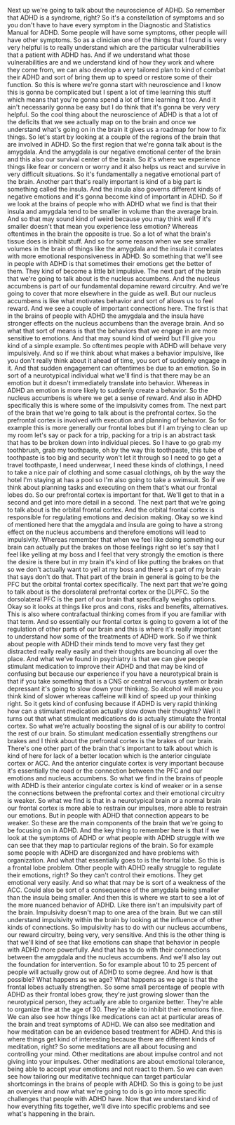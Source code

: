  Next up we're going to talk about the neuroscience of ADHD. So remember that ADHD is a syndrome, right? So it's a constellation of symptoms and so you don't have to have every symptom in the Diagnostic and Statistics Manual for ADHD. Some people will have some symptoms, other people will have other symptoms. So as a clinician one of the things that I found is very very helpful is to really understand which are the particular vulnerabilities that a patient with ADHD has. And if we understand what those vulnerabilities are and we understand kind of how they work and where they come from, we can also develop a very tailored plan to kind of combat their ADHD and sort of bring them up to speed or restore some of their function. So this is where we're gonna start with neuroscience and I know this is gonna be complicated but I spent a lot of time learning this stuff which means that you're gonna spend a lot of time learning it too. And it ain't necessarily gonna be easy but I do think that it's gonna be very very helpful. So the cool thing about the neuroscience of ADHD is that a lot of the deficits that we see actually map on to the brain and once we understand what's going on in the brain it gives us a roadmap for how to fix things. So let's start by looking at a couple of the regions of the brain that are involved in ADHD. So the first region that we're gonna talk about is the amygdala. And the amygdala is our negative emotional center of the brain and this also our survival center of the brain. So it's where we experience things like fear or concern or worry and it also helps us react and survive in very difficult situations. So it's fundamentally a negative emotional part of the brain. Another part that's really important is kind of a big part is something called the insula. And the insula also governs different kinds of negative emotions and it's gonna become kind of important in ADHD. So if we look at the brains of people who with ADHD what we find is that their insula and amygdala tend to be smaller in volume than the average brain. And so that may sound kind of weird because you may think well if it's smaller doesn't that mean you experience less emotion? Whereas oftentimes in the brain the opposite is true. So a lot of what the brain's tissue does is inhibit stuff. And so for some reason when we see smaller volumes in the brain of things like the amygdala and the insula it correlates with more emotional responsiveness in ADHD. So something that we'll see in people with ADHD is that sometimes their emotions get the better of them. They kind of become a little bit impulsive. The next part of the brain that we're going to talk about is the nucleus accumbens. And the nucleus accumbens is part of our fundamental dopamine reward circuitry. And we're going to cover that more elsewhere in the guide as well. But our nucleus accumbens is like what motivates behavior and sort of allows us to feel reward. And we see a couple of important connections here. The first is that in the brains of people with ADHD the amygdala and the insula have stronger effects on the nucleus accumbens than the average brain. And so what that sort of means is that the behaviors that we engage in are more sensitive to emotions. And that may sound kind of weird but I'll give you kind of a simple example. So oftentimes people with ADHD will behave very impulsively. And so if we think about what makes a behavior impulsive, like you don't really think about it ahead of time, you sort of suddenly engage in it. And that sudden engagement can oftentimes be due to an emotion. So in sort of a neurotypical individual what we'll find is that there may be an emotion but it doesn't immediately translate into behavior. Whereas in ADHD an emotion is more likely to suddenly create a behavior. So the nucleus accumbens is where we get a sense of reward. And also in ADHD specifically this is where some of the impulsivity comes from. The next part of the brain that we're going to talk about is the prefrontal cortex. So the prefrontal cortex is involved with execution and planning of behavior. So for example this is more generally our frontal lobes but if I am trying to clean up my room let's say or pack for a trip, packing for a trip is an abstract task that has to be broken down into individual pieces. So I have to go grab my toothbrush, grab my toothpaste, oh by the way this toothpaste, this tube of toothpaste is too big and security won't let it through so I need to go get a travel toothpaste, I need underwear, I need these kinds of clothings, I need to take a nice pair of clothing and some casual clothings, oh by the way the hotel I'm staying at has a pool so I'm also going to take a swimsuit. So if we think about planning tasks and executing on them that's what our frontal lobes do. So our prefrontal cortex is important for that. We'll get to that in a second and get into more detail in a second. The next part that we're going to talk about is the orbital frontal cortex. And the orbital frontal cortex is responsible for regulating emotions and decision making. Okay so we kind of mentioned here that the amygdala and insula are going to have a strong effect on the nucleus accumbens and therefore emotions will lead to impulsivity. Whereas remember that when we feel like doing something our brain can actually put the brakes on those feelings right so let's say that I feel like yelling at my boss and I feel that very strongly the emotion is there the desire is there but in my brain it's kind of like putting the brakes on that so we don't actually want to yell at my boss and there's a part of my brain that says don't do that. That part of the brain in general is going to be the PFC but the orbital frontal cortex specifically. The next part that we're going to talk about is the dorsolateral prefrontal cortex or the DLPFC. So the dorsolateral PFC is the part of our brain that specifically weighs options. Okay so it looks at things like pros and cons, risks and benefits, alternatives. This is also where contrafactual thinking comes from if you are familiar with that term. And so essentially our frontal cortex is going to govern a lot of the regulation of other parts of our brain and this is where it's really important to understand how some of the treatments of ADHD work. So if we think about people with ADHD their minds tend to move very fast they get distracted really really easily and their thoughts are bouncing all over the place. And what we've found in psychiatry is that we can give people stimulant medication to improve their ADHD and that may be kind of confusing but because our experience if you have a neurotypical brain is that if you take something that is a CNS or central nervous system or brain depressant it's going to slow down your thinking. So alcohol will make you think kind of slower whereas caffeine will kind of speed up your thinking right. So it gets kind of confusing because if ADHD is very rapid thinking how can a stimulant medication actually slow down their thoughts? Well it turns out that what stimulant medications do is actually stimulate the frontal cortex. So what we're actually boosting the signal of is our ability to control the rest of our brain. So stimulant medication essentially strengthens our brakes and I think about the prefrontal cortex is the brakes of our brain. There's one other part of the brain that's important to talk about which is kind of here for lack of a better location which is the anterior cingulate cortex or ACC. And the anterior cingulate cortex is very important because it's essentially the road or the connection between the PFC and our emotions and nucleus accumbens. So what we find in the brains of people with ADHD is their anterior cingulate cortex is kind of weaker or in a sense the connections between the prefrontal cortex and their emotional circuitry is weaker. So what we find is that in a neurotypical brain or a normal brain our frontal cortex is more able to restrain our impulses, more able to restrain our emotions. But in people with ADHD that connection appears to be weaker. So these are the main components of the brain that we're going to be focusing on in ADHD. And the key thing to remember here is that if we look at the symptoms of ADHD or what people with ADHD struggle with we can see that they map to particular regions of the brain. So for example some people with ADHD are disorganized and have problems with organization. And what that essentially goes to is the frontal lobe. So this is a frontal lobe problem. Other people with ADHD really struggle to regulate their emotions, right? So they can't control their emotions. They get emotional very easily. And so what that may be is sort of a weakness of the ACC. Could also be sort of a consequence of the amygdala being smaller than the insula being smaller. And then this is where we start to see a lot of the more nuanced behavior of ADHD. Like there isn't an impulsivity part of the brain. Impulsivity doesn't map to one area of the brain. But we can still understand impulsivity within the brain by looking at the influence of other kinds of connections. So impulsivity has to do with our nucleus accumbens, our reward circuitry, being very, very sensitive. And this is the other thing is that we'll kind of see that like emotions can shape that behavior in people with ADHD more powerfully. And that has to do with their connections between the amygdala and the nucleus accumbens. And we'll also lay out the foundation for intervention. So for example about 10 to 25 percent of people will actually grow out of ADHD to some degree. And how is that possible? What happens as we age? What happens as we age is that the frontal lobes actually strengthen. So some small percentage of people with ADHD as their frontal lobes grow, they're just growing slower than the neurotypical person, they actually are able to organize better. They're able to organize fine at the age of 30. They're able to inhibit their emotions fine. We can also see how things like medications can act at particular areas of the brain and treat symptoms of ADHD. We can also see meditation and how meditation can be an evidence based treatment for ADHD. And this is where things get kind of interesting because there are different kinds of meditation, right? So some meditations are all about focusing and controlling your mind. Other meditations are about impulse control and not giving into your impulses. Other meditations are about emotional tolerance, being able to accept your emotions and not react to them. So we can even see how tailoring our meditative technique can target particular shortcomings in the brains of people with ADHD. So this is going to be just an overview and now what we're going to do is go into more specific challenges that people with ADHD have. Now that we understand kind of how everything fits together, we'll dive into specific problems and see what's happening in the brain.